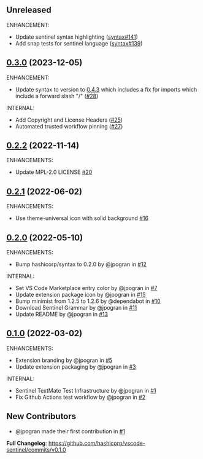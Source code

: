 ## Unreleased

ENHANCEMENT:

* Update sentinel syntax highlighting ([syntax#141](https://github.com/hashicorp/syntax/pull/141))
* Add snap tests for sentinel language ([syntax#139](https://github.com/hashicorp/syntax/pull/139))

## [0.3.0] (2023-12-05)

ENHANCEMENT:

* Update syntax to version to [0.4.3](https://github.com/hashicorp/syntax/releases/tag/v0.4.3) which includes a fix for imports which include a forward slash "/" ([#28](https://github.com/hashicorp/vscode-sentinel/pull/28))

INTERNAL:

* Add Copyright and License Headers ([#25](https://github.com/hashicorp/vscode-sentinel/pull/25))
* Automated trusted workflow pinning ([#27](https://github.com/hashicorp/vscode-sentinel/pull/27))

## [0.2.2] (2022-11-14)

ENHANCEMENTS:

* Update MPL-2.0 LICENSE [#20](https://github.com/hashicorp/vscode-sentinel/pull/20)

## [0.2.1] (2022-06-02)

ENHANCEMENTS:

* Use theme-universal icon with solid background [#16](https://github.com/hashicorp/vscode-sentinel/pull/16)

## [0.2.0] (2022-05-10)

ENHANCEMENTS:

* Bump hashicorp/syntax to 0.2.0 by @jpogran in [#12](https://github.com/hashicorp/vscode-sentinel/pull/12)

INTERNAL:

* Set VS Code Marketplace entry color by @jpogran in [#7](https://github.com/hashicorp/vscode-sentinel/pull/7)
* Update extension package icon by @jpogran in [#15](https://github.com/hashicorp/vscode-sentinel/pull/15)
* Bump minimist from 1.2.5 to 1.2.6 by @dependabot in [#10](https://github.com/hashicorp/vscode-sentinel/pull/10)
* Download Sentinel Grammar by @jpogran in [#11](https://github.com/hashicorp/vscode-sentinel/pull/11)
* Update README by @jpogran in [#13](https://github.com/hashicorp/vscode-sentinel/pull/13)

## [0.1.0] (2022-03-02)

ENHANCEMENTS:

* Extension branding by @jpogran in [#5](https://github.com/hashicorp/vscode-sentinel/pull/5)
* Update extension packaging by @jpogran in [#3](https://github.com/hashicorp/vscode-sentinel/pull/3)

INTERNAL:

* Sentinel TextMate Test Infrastructure by @jpogran in [#1](https://github.com/hashicorp/vscode-sentinel/pull/1)
* Fix Github Actions test workflow by @jpogran in [#2](https://github.com/hashicorp/vscode-sentinel/pull/2)

## New Contributors

* @jpogran made their first contribution in [#1](https://github.com/hashicorp/vscode-sentinel/pull/1)

**Full Changelog**: https://github.com/hashicorp/vscode-sentinel/commits/v0.1.0

<!-- Links to tag comparisons -->
[Unreleased]: https://github.com/hashicorp/vscode-sentinel/compare/v0.3.0...main
[0.3.0]: https://github.com/hashicorp/vscode-sentinel/compare/v0.2.2...v0.3.0
[0.2.2]: https://github.com/hashicorp/vscode-sentinel/compare/v0.2.1...v0.2.2
[0.2.1]: https://github.com/hashicorp/vscode-sentinel/compare/v0.2.0...v0.2.1
[0.2.0]: https://github.com/hashicorp/vscode-sentinel/compare/v0.1.0...v0.2.0
[0.1.0]: https://github.com/hashicorp/vscode-sentinel/commits/v0.1.0
